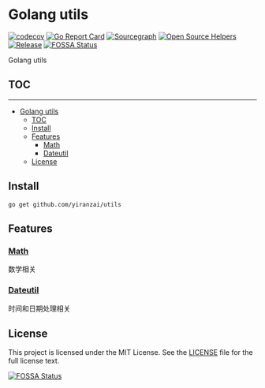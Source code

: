 # Golang utils

[![codecov](https://codecov.io/gh/yiranzai/utils/branch/main/graph/badge.svg)](https://codecov.io/gh/yiranzai/utils)
[![Go Report Card](https://goreportcard.com/badge/github.com/yiranzai/utils)](https://goreportcard.com/report/github.com/yiranzai/utils)
[![Sourcegraph](https://sourcegraph.com/github.com/yiranzai/utils/-/badge.svg)](https://sourcegraph.com/github.com/yiranzai/utils?badge)
[![Open Source Helpers](https://www.codetriage.com/yiranzai/utils/badges/users.svg)](https://www.codetriage.com/yiranzai/utils)
[![Release](https://img.shields.io/github/release/yiranzai/utils.svg?style=flat-square)](https://github.com/yiranzai/utils/releases)
[![FOSSA Status](https://app.fossa.com/api/projects/git%2Bgithub.com%2Fyiranzai%2Futils.svg?type=shield)](https://app.fossa.com/projects/git%2Bgithub.com%2Fyiranzai%2Futils?ref=badge_shield)

Golang utils

## TOC

---

<!--ts-->
   * [Golang utils](./README.md#golang-utils)
      * [TOC](./README.md#toc)
      * [Install](./README.md#install)
      * [Features](./README.md#features)
         * [<a href="./math/README.md">Math</a>](./README.md#math)
         * [<a href="./dateutil/README.md">Dateutil</a>](./README.md#dateutil)
      * [License](./README.md#license)

<!-- Added by: runner, at: Sat Apr 10 10:14:56 UTC 2021 -->

<!--te-->

## Install

```shell
go get github.com/yiranzai/utils
```

## Features

### [Math](./math/README.md)

数学相关

### [Dateutil](./dateutil/README.md)

时间和日期处理相关

## License

This project is licensed under the MIT License. See the [LICENSE](./LICENSE) file for the full license text.

[![FOSSA Status](https://app.fossa.com/api/projects/git%2Bgithub.com%2Fyiranzai%2Futils.svg?type=large)](https://app.fossa.com/projects/git%2Bgithub.com%2Fyiranzai%2Futils?ref=badge_large)
